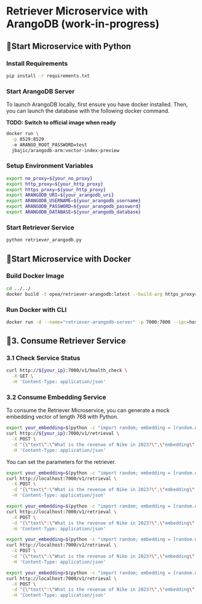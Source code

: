 # Retriever Microservice with ArangoDB (work-in-progress)

## 🚀Start Microservice with Python

### Install Requirements

```bash
pip install -r requirements.txt
```

### Start ArangoDB Server

To launch ArangoDB locally, first ensure you have docker installed. Then, you can launch the database with the following docker command.

**TODO: Switch to official image when ready**

```bash
docker run \
  -p 8529:8529
  -e ARANGO_ROOT_PASSWORD=test
  jbajic/arangodb-arm:vector-index-preview
```

### Setup Environment Variables

```bash
export no_proxy=${your_no_proxy}
export http_proxy=${your_http_proxy}
export https_proxy=${your_http_proxy}
export ARANGODB_URI=${your_arangodb_uri}
export ARANGODB_USERNAME=${your_arangodb_username}
export ARANGODB_PASSWORD=${your_arangodb_password}
export ARANGODB_DATABASE=${your_arangodb_database}
```

### Start Retriever Service

```bash
python retriever_arangodb.py
```

## 🚀Start Microservice with Docker

### Build Docker Image

```bash
cd ../../
docker build -t opea/retriever-arangodb:latest --build-arg https_proxy=$https_proxy --build-arg http_proxy=$http_proxy -f comps/retrievers/arangodb/langchain/Dockerfile .
```

### Run Docker with CLI

```bash
docker run -d --name="retriever-arangodb-server" -p 7000:7000 --ipc=host -e http_proxy=$http_proxy -e https_proxy=$https_proxy -e ARANGODB_URI=${your_arangodb_host_ip}  opea/retriever-arangodb:latest
```

## 🚀3. Consume Retriever Service

### 3.1 Check Service Status

```bash
curl http://${your_ip}:7000/v1/health_check \
  -X GET \
  -H 'Content-Type: application/json'
```

### 3.2 Consume Embedding Service

To consume the Retriever Microservice, you can generate a mock embedding vector of length 768 with Python.

```bash
export your_embedding=$(python -c "import random; embedding = [random.uniform(-1, 1) for _ in range(768)]; print(embedding)")
curl http://${your_ip}:7000/v1/retrieval \
  -X POST \
  -d "{\"text\":\"What is the revenue of Nike in 2023?\",\"embedding\":${your_embedding}}" \
  -H 'Content-Type: application/json'
```

You can set the parameters for the retriever.

```bash
export your_embedding=$(python -c "import random; embedding = [random.uniform(-1, 1) for _ in range(768)]; print(embedding)")
curl http://localhost:7000/v1/retrieval \
  -X POST \
  -d "{\"text\":\"What is the revenue of Nike in 2023?\",\"embedding\":${your_embedding},\"search_type\":\"similarity\", \"k\":4}" \
  -H 'Content-Type: application/json'
```

```bash
export your_embedding=$(python -c "import random; embedding = [random.uniform(-1, 1) for _ in range(768)]; print(embedding)")
curl http://localhost:7000/v1/retrieval \
  -X POST \
  -d "{\"text\":\"What is the revenue of Nike in 2023?\",\"embedding\":${your_embedding},\"search_type\":\"similarity_distance_threshold\", \"k\":4, \"distance_threshold\":1.0}" \
  -H 'Content-Type: application/json'
```

```bash
export your_embedding=$(python -c "import random; embedding = [random.uniform(-1, 1) for _ in range(768)]; print(embedding)")
curl http://localhost:7000/v1/retrieval \
  -X POST \
  -d "{\"text\":\"What is the revenue of Nike in 2023?\",\"embedding\":${your_embedding},\"search_type\":\"similarity_score_threshold\", \"k\":4, \"score_threshold\":0.2}" \
  -H 'Content-Type: application/json'
```

```bash
export your_embedding=$(python -c "import random; embedding = [random.uniform(-1, 1) for _ in range(768)]; print(embedding)")
curl http://localhost:7000/v1/retrieval \
  -X POST \
  -d "{\"text\":\"What is the revenue of Nike in 2023?\",\"embedding\":${your_embedding},\"search_type\":\"mmr\", \"k\":4, \"fetch_k\":20, \"lambda_mult\":0.5}" \
  -H 'Content-Type: application/json'
```
